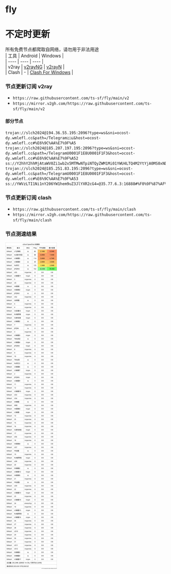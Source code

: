 # fly
# 不定时更新
所有免费节点都爬取自网络，请勿用于非法用途  
|  工具  | Android  | Windows  |  
|  ----  | ----   | ----  |  
| v2ray  | [v2rayNG](https://github.com/2dust/v2rayNG/releases) | [v2rayN](https://github.com/2dust/v2rayN/releases) |  
| Clash  | - | [Clash For Windows](https://github.com/2dust/clashN/releases) | 
  
### 节点更新订阅  v2ray
- `https://raw.githubusercontent.com/ts-sf/fly/main/v2`  
- `https://mirror.v2gh.com/https://raw.githubusercontent.com/ts-sf/fly/main/v2`  

#### 部分节点  
``` 
trojan://slch2024@194.36.55.195:2096?type=ws&sni=ocost-dy.wmlefl.cc&path=/Telegram🇨🇳&host=ocost-dy.wmlefl.cc#%E6%9C%AA%E7%9F%A5
trojan://slch2024@185.207.197.195:2096?type=ws&sni=ocost-dy.wmlefl.cc&path=/TelegramU0001F1E8U0001F1F3&host=ocost-dy.wmlefl.cc#%E6%9C%AA%E7%9F%A52
ss://Y2hhY2hhMjAtaWV0Zi1wb2x5MTMwNTpiNTQyZWM1Mi01YWU4LTQ4M2YtYjA0MS0xNDVkMDdhM2FiMjY=@118.170.202.197:10016#%F0%9F%87%B9%F0%9F%87%BCTW%E5%8F%B0%E6%B9%BE
trojan://slch2024@185.251.83.195:2096?type=ws&sni=ocost-dy.wmlefl.cc&path=/TelegramU0001F1E8U0001F1F3&host=ocost-dy.wmlefl.cc#%E6%9C%AA%E7%9F%A53
ss://YWVzLTI1Ni1nY206YW1hem9uZ3JlYXR2cG4=@35.77.6.3:16888#%F0%9F%87%AF%F0%9F%87%B5JP%E6%97%A5%E6%9C%AC
```
### 节点更新订阅  clash
- `https://raw.githubusercontent.com/ts-sf/fly/main/clash`  
- `https://mirror.v2gh.com/https://raw.githubusercontent.com/ts-sf/fly/main/clash`  

### 节点测速结果
![image](traffic.png)
